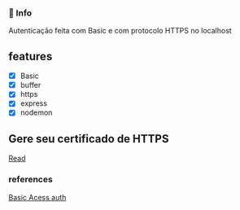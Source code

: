 
### 🚀 Info
Autenticação feita com Basic e com protocolo HTTPS no localhost

## features
- [x] Basic
- [x] buffer
- [x] https
- [x] express
- [x] nodemon

## Gere seu certificado de HTTPS
[Read](https://github.com/t-heu/authBasicWithHttps/blob/master/src/cert/README.md)

### references
[Basic Acess auth](https://techmonger.github.io/41/basic-access-auth/)
